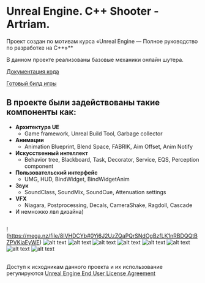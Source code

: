 ﻿# Unreal Engine. C++ Shooter - Artriam.

Проект создан по мотивам курса «Unreal Engine — Полное руководство по разработке на С++»**

В данном проекте реализованы базовые механики онлайн шутера.

[Документация кода](https://mega.nz/folder/FQVCzZSJ#i_Kr63oSy53ZhOPbMqJqrA)

[Готовый билд игры](https://mega.nz/folder/sZU3RYSZ#-0wXdqgals5d7XvUANUBQQ)

## В проекте были задействованы такие компоненты как:
  - **Архитектура UE**
    - Game framework, Unreal Build Tool, Garbage collector
  - **Aнимации**
    - Animation Blueprint, Blend Space, FABRIK, Aim Offset, Anim Notify
  - **Искусственный интеллект**
    - Behavior tree, Blackboard, Task, Decorator, Service, EQS, Perception component
  - **Пользовательский интерфейс**
    - UMG, HUD, BindWidget, BindWidgetAnim
  - **Звук**
    - SoundClass, SoundMix, SoundCue, Attenuation settings
  - **VFX**
    - Niagara, Postprocessing, Decals, CameraShake, Ragdoll, Cascade
  - И немножко лвл дизайна)

##
!(https://mega.nz/file/8IVHDCYb#0Yi6J2UzZQaPQrSNdOgBzfLK1nRBDQQtBZPVKiaEyWE)
![alt text](https://mega.nz/file/MRdRGaiQ#6yTuku8JjDbtK9s8UMpCE3QvtQaXSN0TymjmIzmwEZ4)
![alt text](https://mega.nz/file/9FdHRYjL#68U_IVGWKz06zWORS7cGsOKEAoE02XchYVo2YNf3JaE)
![alt text](https://mega.nz/file/RUUBkSCD#9oAqzrAemdeeF-e7DW8rl2I_tvr1dhu4iEgb6T25Rv8)
![alt text](https://mega.nz/file/1BM1CS5L#tJX-Y_JKN4eI1AZR98p7sZMEIUoP_u0-a5oNbv8eVNE)
![alt text](https://mega.nz/file/tBVBUKYb#vCxehPD2U_CE57ib2749UliQOeouoOcQLidjBnhMqVM)
![alt text](https://mega.nz/file/tBVBUKYb#vCxehPD2U_CE57ib2749UliQOeouoOcQLidjBnhMqVM)
![alt text](https://mega.nz/file/FUEHkaYR#PIAQLObUSr2O94cYixdYlTD_-h0JEZ-edHvRYs9_YvA)
![alt text](https://mega.nz/file/hYdTWADD#jZV0CcOMUi69vJ3A7ZD8tfAV_AsOwbQT965N8qZOETo)

##
Доступ к исходникам данного проекта и их использование регулируются [Unreal Engine End User License Agreement](https://www.unrealengine.com/eula)
